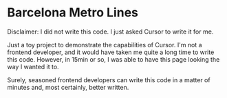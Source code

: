 # Barcelona Metro Lines

Disclaimer: I did not write this code. I just asked Cursor to write it for me.

Just a toy project to demonstrate the capabilities of Cursor. I'm not a frontend
developer, and it would have taken me quite a long time to write this code.
However, in 15min or so, I was able to have this page looking the way I wanted
it to.

Surely, seasoned frontend developers can write this code in a matter of
minutes and, most certainly, better written.
